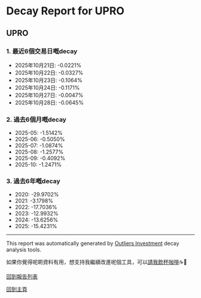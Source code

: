 # Decay Report for UPRO

## UPRO

### 1. 最近6個交易日嘅decay

- 2025年10月21日: -0.0221%
- 2025年10月22日: -0.0327%
- 2025年10月23日: -0.1064%
- 2025年10月24日: -0.1171%
- 2025年10月27日: -0.0047%
- 2025年10月28日: -0.0645%

### 2. 過去6個月嘅decay

- 2025-05: -1.5142%
- 2025-06: -0.5050%
- 2025-07: -1.0874%
- 2025-08: -1.2577%
- 2025-09: -0.4092%
- 2025-10: -1.2471%

### 3. 過去6年嘅decay

- 2020: -29.9702%
- 2021: -3.1798%
- 2022: -17.7036%
- 2023: -12.9932%
- 2024: -13.6256%
- 2025: -15.4231%

------------------------------
This report was automatically generated by [Outliers Investment](https://outliersecon.github.io/Outliers-Investment/) decay analysis tools.

如果你覺得呢啲資料有用，想支持我繼續改進呢個工具，可以[請我飲杯咖啡](https://buymeacoffee.com/outliersecon)☕🙏

[回到報告列表](https://outliersecon.github.io/Outliers-Investment/reports/reports_public)

[回到主頁](https://outliersecon.github.io/Outliers-Investment/)